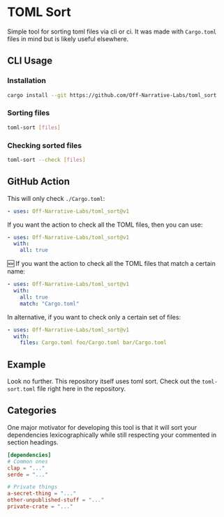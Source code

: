 TOML Sort
==========

Simple tool for sorting toml files via cli or ci. It was made with `Cargo.toml` files in mind but is likely useful elsewhere.

## CLI Usage

### Installation

```sh
cargo install --git https://github.com/Off-Narrative-Labs/toml_sort
```

### Sorting files

```sh
toml-sort [files]
```

### Checking sorted files

```sh
toml-sort --check [files]
```

## GitHub Action

This will only check `./Cargo.toml`:  
```yaml
- uses: Off-Narrative-Labs/toml_sort@v1
```

If you want the action to check all the TOML files, then you can use:

```yaml
- uses: Off-Narrative-Labs/toml_sort@v1
  with:
    all: true
```

🆕 If you want the action to check all the TOML files that match a certain name:

```yaml
- uses: Off-Narrative-Labs/toml_sort@v1
  with:
    all: true
    match: "Cargo.toml"
```

In alternative, if you want to check only a certain set of files:

```yaml
- uses: Off-Narrative-Labs/toml_sort@v1
  with:
    files: Cargo.toml foo/Cargo.toml bar/Cargo.toml
```


## Example

Look no further. This repository itself uses toml sort. Check out the `toml-sort.toml` file right here in the repository.

## Categories

One major motivator for developing this tool is that it will sort your dependencies lexicographically while still respecting your commented in section headings.

```toml
[dependencies]
# Common ones
clap = "..."
serde = "..."

# Private things
a-secret-thing = "..."
other-unpublished-stuff = "..."
private-crate = "..."
```
